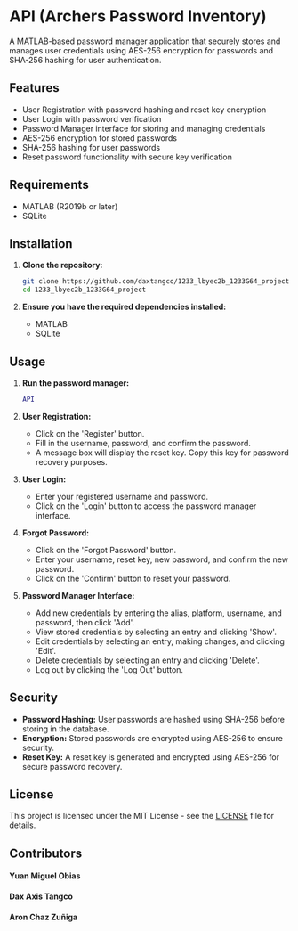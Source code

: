 # API (Archers Password Inventory)

A MATLAB-based password manager application that securely stores and manages user credentials using AES-256 encryption for passwords and SHA-256 hashing for user authentication.

## Features

- User Registration with password hashing and reset key encryption
- User Login with password verification
- Password Manager interface for storing and managing credentials
- AES-256 encryption for stored passwords
- SHA-256 hashing for user passwords
- Reset password functionality with secure key verification

## Requirements

- MATLAB (R2019b or later)
- SQLite

## Installation

1. **Clone the repository:**
    ```bash
    git clone https://github.com/daxtangco/1233_lbyec2b_1233G64_project.git
    cd 1233_lbyec2b_1233G64_project
    ```

2. **Ensure you have the required dependencies installed:**
    - MATLAB
    - SQLite

## Usage

1. **Run the password manager:**
    ```matlab
    API
    ```

2. **User Registration:**
    - Click on the 'Register' button.
    - Fill in the username, password, and confirm the password.
    - A message box will display the reset key. Copy this key for password recovery purposes.

3. **User Login:**
    - Enter your registered username and password.
    - Click on the 'Login' button to access the password manager interface.

4. **Forgot Password:**
    - Click on the 'Forgot Password' button.
    - Enter your username, reset key, new password, and confirm the new password.
    - Click on the 'Confirm' button to reset your password.

5. **Password Manager Interface:**
    - Add new credentials by entering the alias, platform, username, and password, then click 'Add'.
    - View stored credentials by selecting an entry and clicking 'Show'.
    - Edit credentials by selecting an entry, making changes, and clicking 'Edit'.
    - Delete credentials by selecting an entry and clicking 'Delete'.
    - Log out by clicking the 'Log Out' button.

## Security

- **Password Hashing:** User passwords are hashed using SHA-256 before storing in the database.
- **Encryption:** Stored passwords are encrypted using AES-256 to ensure security.
- **Reset Key:** A reset key is generated and encrypted using AES-256 for secure password recovery.

## License

This project is licensed under the MIT License - see the [LICENSE](LICENSE) file for details.

## Contributors
#### Yuan Miguel Obias
#### Dax Axis Tangco
#### Aron Chaz Zuñiga

